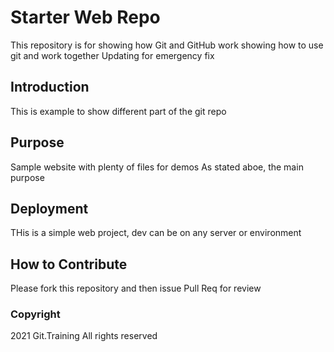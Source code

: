 # Starter Web Repo

This repository is for showing how Git and GitHub work
showing how to use git and work together
Updating for emergency fix

## Introduction
This is example to show different part of the git repo

## Purpose

Sample website with plenty of files for demos
As stated aboe, the main purpose 


## Deployment
THis is a simple web project, dev can be on any server or environment

## How to Contribute
Please fork this repository and then issue Pull Req for review

### Copyright

2021 Git.Training All rights reserved